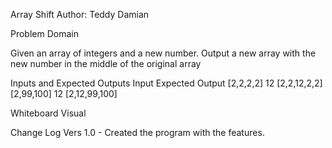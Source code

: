 Array Shift
Author: Teddy Damian

Problem Domain

Given an array of integers and a new number. Output a new array with the new number in the middle of the original array

Inputs and Expected Outputs
Input	        Expected Output
[2,2,2,2] 12	[2,2,12,2,2]
[2,99,100] 12   [2,12,99,100] 

Whiteboard Visual


Change Log
Vers 1.0 - Created the program with the features.